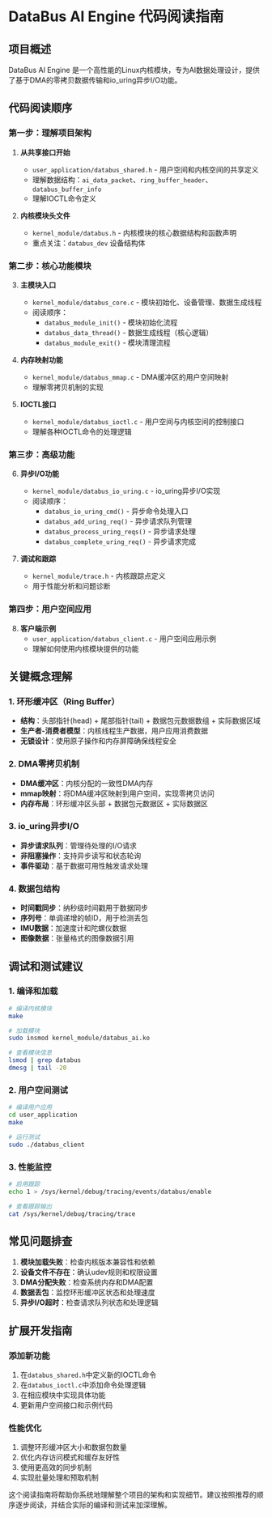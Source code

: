 # DataBus AI Engine 代码阅读指南

## 项目概述

DataBus AI Engine 是一个高性能的Linux内核模块，专为AI数据处理设计，提供了基于DMA的零拷贝数据传输和io_uring异步I/O功能。

## 代码阅读顺序

### 第一步：理解项目架构

1. **从共享接口开始**
   - `user_application/databus_shared.h` - 用户空间和内核空间的共享定义
   - 理解数据结构：`ai_data_packet`、`ring_buffer_header`、`databus_buffer_info`
   - 理解IOCTL命令定义

2. **内核模块头文件**
   - `kernel_module/databus.h` - 内核模块的核心数据结构和函数声明
   - 重点关注：`databus_dev` 设备结构体

### 第二步：核心功能模块

3. **主模块入口**
   - `kernel_module/databus_core.c` - 模块初始化、设备管理、数据生成线程
   - 阅读顺序：
     - `databus_module_init()` - 模块初始化流程
     - `databus_data_thread()` - 数据生成线程（核心逻辑）
     - `databus_module_exit()` - 模块清理流程

4. **内存映射功能**
   - `kernel_module/databus_mmap.c` - DMA缓冲区的用户空间映射
   - 理解零拷贝机制的实现

5. **IOCTL接口**
   - `kernel_module/databus_ioctl.c` - 用户空间与内核空间的控制接口
   - 理解各种IOCTL命令的处理逻辑

### 第三步：高级功能

6. **异步I/O功能**
   - `kernel_module/databus_io_uring.c` - io_uring异步I/O实现
   - 阅读顺序：
     - `databus_io_uring_cmd()` - 异步命令处理入口
     - `databus_add_uring_req()` - 异步请求队列管理
     - `databus_process_uring_reqs()` - 异步请求处理
     - `databus_complete_uring_req()` - 异步请求完成

7. **调试和跟踪**
   - `kernel_module/trace.h` - 内核跟踪点定义
   - 用于性能分析和问题诊断

### 第四步：用户空间应用

8. **客户端示例**
   - `user_application/databus_client.c` - 用户空间应用示例
   - 理解如何使用内核模块提供的功能

## 关键概念理解

### 1. 环形缓冲区（Ring Buffer）
- **结构**：头部指针(head) + 尾部指针(tail) + 数据包元数据数组 + 实际数据区域
- **生产者-消费者模型**：内核线程生产数据，用户应用消费数据
- **无锁设计**：使用原子操作和内存屏障确保线程安全

### 2. DMA零拷贝机制
- **DMA缓冲区**：内核分配的一致性DMA内存
- **mmap映射**：将DMA缓冲区映射到用户空间，实现零拷贝访问
- **内存布局**：环形缓冲区头部 + 数据包元数据区 + 实际数据区

### 3. io_uring异步I/O
- **异步请求队列**：管理待处理的I/O请求
- **非阻塞操作**：支持异步读写和状态轮询
- **事件驱动**：基于数据可用性触发请求处理

### 4. 数据包结构
- **时间戳同步**：纳秒级时间戳用于数据同步
- **序列号**：单调递增的帧ID，用于检测丢包
- **IMU数据**：加速度计和陀螺仪数据
- **图像数据**：张量格式的图像数据引用

## 调试和测试建议

### 1. 编译和加载
```bash
# 编译内核模块
make

# 加载模块
sudo insmod kernel_module/databus_ai.ko

# 查看模块信息
lsmod | grep databus
dmesg | tail -20
```

### 2. 用户空间测试
```bash
# 编译用户应用
cd user_application
make

# 运行测试
sudo ./databus_client
```

### 3. 性能监控
```bash
# 启用跟踪
echo 1 > /sys/kernel/debug/tracing/events/databus/enable

# 查看跟踪输出
cat /sys/kernel/debug/tracing/trace
```

## 常见问题排查

1. **模块加载失败**：检查内核版本兼容性和依赖
2. **设备文件不存在**：确认udev规则和权限设置
3. **DMA分配失败**：检查系统内存和DMA配置
4. **数据丢包**：监控环形缓冲区状态和处理速度
5. **异步I/O超时**：检查请求队列状态和处理逻辑

## 扩展开发指南

### 添加新功能
1. 在`databus_shared.h`中定义新的IOCTL命令
2. 在`databus_ioctl.c`中添加命令处理逻辑
3. 在相应模块中实现具体功能
4. 更新用户空间接口和示例代码

### 性能优化
1. 调整环形缓冲区大小和数据包数量
2. 优化内存访问模式和缓存友好性
3. 使用更高效的同步机制
4. 实现批量处理和预取机制

这个阅读指南将帮助你系统地理解整个项目的架构和实现细节。建议按照推荐的顺序逐步阅读，并结合实际的编译和测试来加深理解。